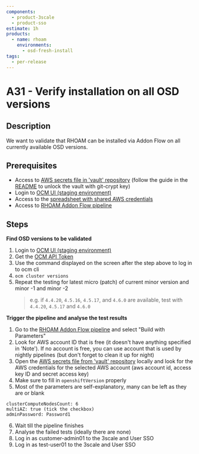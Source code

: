 ```yaml
---
components:
  - product-3scale
  - product-sso
estimate: 1h
products:
  - name: rhoam
    environments:
      - osd-fresh-install
tags:
  - per-release
---
```


# A31 - Verify installation on all OSD versions

## Description

We want to validate that RHOAM can be installed via Addon Flow on all currently available OSD versions.

## Prerequisites

- Access to [AWS secrets file in 'vault' repository](https://gitlab.cee.redhat.com/integreatly-qe/vault/-/blob/master/SECRETS.md) (follow the guide in the [README](https://gitlab.cee.redhat.com/integreatly-qe/vault/-/blob/master/README.md) to unlock the vault with git-crypt key)
- Login to [OCM UI (staging environment)](https://qaprodauth.cloud.redhat.com/beta/openshift/)
- Access to the [spreadsheet with shared AWS credentials](https://docs.google.com/spreadsheets/d/1P57LhhhvhJOT5y7Y49HlL-7BRcMel7qWWJwAw3JCGMs)
- Access to [RHOAM Addon Flow pipeline](https://master-jenkins-csb-intly.apps.ocp4.prod.psi.redhat.com/job/ManagedAPI/job/managed-api-install-addon-flow/)

## Steps

**Find OSD versions to be validated**

1. Login to [OCM UI (staging environment)](https://qaprodauth.cloud.redhat.com/beta/openshift/)
2. Get the [OCM API Token](https://qaprodauth.cloud.redhat.com/beta/openshift/token)
3. Use the command displayed on the screen after the step above to log in to ocm cli
4. `ocm cluster versions`
5. Repeat the testing for latest micro (patch) of current minor version and minor -1 and minor -2
   > e.g. if `4.4.20`, `4.5.16`, `4.5.17`, and `4.6.0` are available, test with `4.4.20`, `4.5.17` and `4.6.0`

**Trigger the pipeline and analyse the test results**

1. Go to the [RHOAM Addon Flow pipeline](https://master-jenkins-csb-intly.apps.ocp4.prod.psi.redhat.com/job/ManagedAPI/job/managed-api-install-addon-flow/) and select "Build with Parameters"
2. Look for AWS account ID that is free (it doesn't have anything specified in 'Note'). If no account is free, you can use account that is used by nightly pipelines (but don't forget to clean it up for night)
3. Open the [AWS secrets file from 'vault' repository](https://gitlab.cee.redhat.com/integreatly-qe/vault/-/blob/master/SECRETS.md) locally and look for the AWS credentials for the selected AWS account (aws account id, access key ID and secret access key)
4. Make sure to fill in `openshiftVersion` properly
5. Most of the parameters are self-explanatory, many can be left as they are or blank

```
clusterComputeNodesCount: 6
multiAZ: true (tick the checkbox)
adminPassword: Password1
```

6. Wait till the pipeline finishes
7. Analyse the failed tests (ideally there are none)
8. Log in as customer-admin01 to the 3scale and User SSO
9. Log in as test-user01 to the 3scale and User SSO
